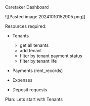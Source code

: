
Caretaker Dashboard

![[Pasted image 20241010152905.png]]

Resources required:
- Tenants
	- get all tenants
	- add tenant
	- filter by tenant payment status
	- filter by tenant life

- Payments (rent_records)
- Expenses
- Deposit requests

Plan: Lets start with Tenants







